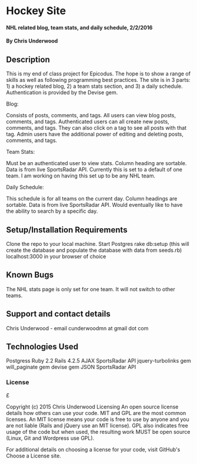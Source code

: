 # Hockey Site

#### NHL related blog, team stats, and daily schedule, 2/2/2016

#### By Chris Underwood

## Description

This is my end of class project for Epicodus. The hope is to show a range of skills as well as following programming best practices.
The site is in 3 parts: 1) a hockey related blog, 2) a team stats section, and 3) a daily schedule. Authentication is provided by the Devise gem.

Blog:

Consists of posts, comments, and tags. All users can view blog posts, comments, and tags. Authenticated users can all create new posts, comments, and tags. They can also click on a tag to see all posts with that tag. Admin users have the additional power of editing and deleting posts, comments, and tags.

Team Stats:

Must be an authenticated user to view stats. Column heading are sortable. Data is from live SportsRadar API. Currently this is set to a default of one team. I am working on having this set up to be any NHL team.

Daily Schedule:

This schedule is for all teams on the current day. Column headings are sortable. Data is from live SportsRadar API. Would eventually like to have the ability to search by a specific day.

## Setup/Installation Requirements

Clone the repo to your local machine.
Start Postgres
rake db:setup (this will create the database and populate the database with data from seeds.rb)
localhost:3000 in your browser of choice

## Known Bugs

The NHL stats page is only set for one team. It will not switch to other teams.

## Support and contact details

Chris Underwood - email cunderwoodmn at gmail dot com

## Technologies Used

Postgress
Ruby 2.2
Rails 4.2.5
AJAX
SportsRadar API
jquery-turbolinks gem
will_paginate gem
devise gem
JSON
SportsRadar API

### License
£

Copyright (c) 2015 Chris Underwood
Licensing
An open source license details how others can use your code. MIT and GPL are the most common licenses. An MIT license means your code is free to use by anyone and you are not liable (Rails and jQuery use an MIT license). GPL also indicates free usage of the code but when used, the resulting work MUST be open source (Linux, Git and Wordpress use GPL).

For additional details on choosing a license for your code, visit GitHub's Choose a License site.

